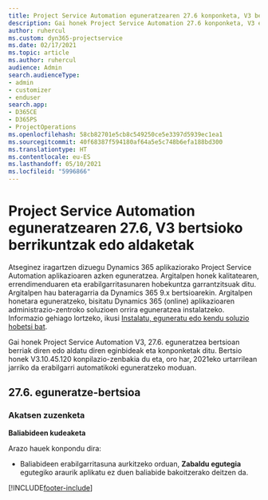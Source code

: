 ```yaml
---
title: Project Service Automation eguneratzearen 27.6 konponketa, V3 bertsioko berrikuntzak edo aldaketak
description: Gai honek Project Service Automation 27.6 konponketa, V3 eguneratzea bertsioan berrian eskuragarri dauden eginbideak eta konponketak ditu.
author: ruhercul
ms.custom: dyn365-projectservice
ms.date: 02/17/2021
ms.topic: article
ms.author: ruhercul
audience: Admin
search.audienceType:
- admin
- customizer
- enduser
search.app:
- D365CE
- D365PS
- ProjectOperations
ms.openlocfilehash: 58cb82701e5cb8c549250ce5e3397d5939ec1ea1
ms.sourcegitcommit: 40f68387f594180af64a5e5c748b6efa188bd300
ms.translationtype: HT
ms.contentlocale: eu-ES
ms.lasthandoff: 05/10/2021
ms.locfileid: "5996866"
---
```

# <a name="whats-new-or-changed-in-project-service-automation-update-release-276-v3"></a>Project Service Automation eguneratzearen 27.6, V3 bertsioko berrikuntzak edo aldaketak

Atseginez iragartzen dizuegu Dynamics 365 aplikaziorako Project Service Automation aplikazioaren azken eguneratzea. Argitalpen honek kalitatearen, errendimenduaren eta erabilgarritasunaren hobekuntza garrantzitsuak ditu. Argitalpen hau bateragarria da Dynamics 365 9.x bertsioarekin. Argitalpen honetara eguneratzeko, bisitatu Dynamics 365 (online) aplikazioaren administrazio-zentroko soluzioen orrira eguneratzea instalatzeko. Informazio gehiago lortzeko, ikusi [Instalatu, eguneratu edo kendu soluzio hobetsi bat](/power-platform/admin/install-remove-preferred-solution).

Gai honek Project Service Automation V3, 27.6. eguneratzea bertsioan berriak diren edo aldatu diren eginbideak eta konponketak ditu. Bertsio honek V3.10.45.120 konpilazio-zenbakia du eta, oro har, 2021eko urtarrilean jarriko da erabilgarri automatikoki eguneratzeko moduan.

## <a name="update-release-276"></a>27.6. eguneratze-bertsioa

### <a name="bug-fixes"></a>Akatsen zuzenketa


**Baliabideen kudeaketa**

Arazo hauek konpondu dira:

- Baliabideen erabilgarritasuna aurkitzeko orduan, **Zabaldu egutegia** egutegiko araurik aplikatu ez duen baliabide bakoitzerako deitzen da.


[!INCLUDE[footer-include](../includes/footer-banner.md)]